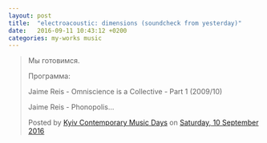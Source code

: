 ```yaml
---
layout: post
title:  "electroacoustic: dimensions (soundcheck from yesterday)"
date:   2016-09-11 10:43:12 +0200
categories: my-works music
---
```

<div id="fb-root"></div>
<script>(function(d, s, id) {
  var js, fjs = d.getElementsByTagName(s)[0];
  if (d.getElementById(id)) return;
  js = d.createElement(s); js.id = id;
  js.src = "//connect.facebook.net/en_GB/sdk.js#xfbml=1&version=v2.8";
  fjs.parentNode.insertBefore(js, fjs);
}(document, 'script', 'facebook-jssdk'));</script>

<div class="fb-post" data-href="https://www.facebook.com/newmusicdays/videos/1759304864310478/" data-width="500" data-show-text="false"><blockquote cite="https://www.facebook.com/newmusicdays/videos/1759304864310478/" class="fb-xfbml-parse-ignore"><p>&#x41c;&#x44b; &#x433;&#x43e;&#x442;&#x43e;&#x432;&#x438;&#x43c;&#x441;&#x44f;. 

&#x41f;&#x440;&#x43e;&#x433;&#x440;&#x430;&#x43c;&#x43c;&#x430;: 

Jaime Reis - Omniscience is a Collective - Part 1 (2009/10)

Jaime Reis - Phonopolis...</p>Posted by <a href="https://www.facebook.com/newmusicdays/">Kyiv Contemporary Music Days</a> on&nbsp;<a href="https://www.facebook.com/newmusicdays/videos/1759304864310478/">Saturday, 10 September 2016</a></blockquote></div>
